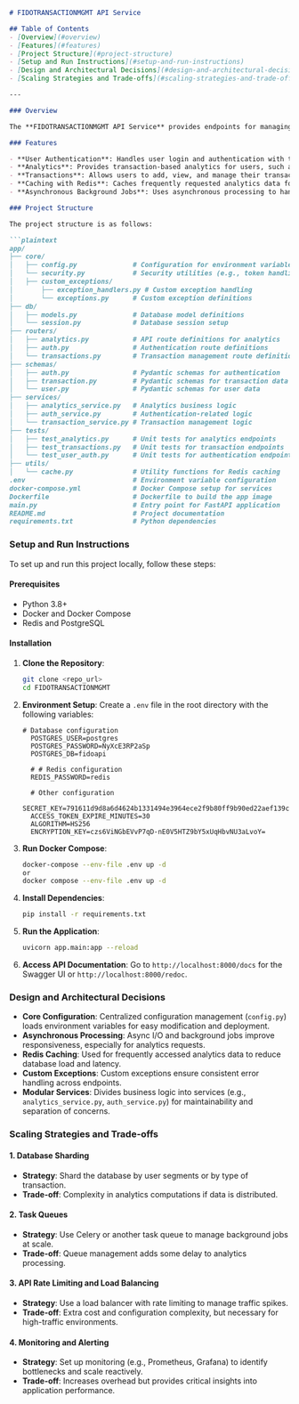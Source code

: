 ```markdown
# FIDOTRANSACTIONMGMT API Service

## Table of Contents
- [Overview](#overview)
- [Features](#features)
- [Project Structure](#project-structure)
- [Setup and Run Instructions](#setup-and-run-instructions)
- [Design and Architectural Decisions](#design-and-architectural-decisions)
- [Scaling Strategies and Trade-offs](#scaling-strategies-and-trade-offs)

---

### Overview

The **FIDOTRANSACTIONMGMT API Service** provides endpoints for managing and analyzing financial transactions for users. It includes functionality to authenticate users, retrieve analytics data, and process transactions efficiently through caching and background jobs.

### Features

- **User Authentication**: Handles user login and authentication with token-based security.
- **Analytics**: Provides transaction-based analytics for users, such as average transaction values and highest transaction days.
- **Transactions**: Allows users to add, view, and manage their transactions.
- **Caching with Redis**: Caches frequently requested analytics data for improved performance.
- **Asynchronous Background Jobs**: Uses asynchronous processing to handle analytics tasks without blocking user requests.

### Project Structure

The project structure is as follows:

```plaintext
app/
├── core/
│   ├── config.py              # Configuration for environment variables
│   └── security.py            # Security utilities (e.g., token handling)
│   ├── custom_exceptions/     
│       ├── exception_handlers.py # Custom exception handling
│       └── exceptions.py      # Custom exception definitions
├── db/
│   ├── models.py              # Database model definitions
│   └── session.py             # Database session setup
├── routers/
│   ├── analytics.py           # API route definitions for analytics
│   ├── auth.py                # Authentication route definitions
│   └── transactions.py        # Transaction management route definitions
├── schemas/
│   ├── auth.py                # Pydantic schemas for authentication
│   ├── transaction.py         # Pydantic schemas for transaction data
│   └── user.py                # Pydantic schemas for user data
├── services/
│   ├── analytics_service.py   # Analytics business logic
│   ├── auth_service.py        # Authentication-related logic
│   └── transaction_service.py # Transaction management logic
├── tests/
│   ├── test_analytics.py      # Unit tests for analytics endpoints
│   ├── test_transactions.py   # Unit tests for transaction endpoints
│   └── test_user_auth.py      # Unit tests for authentication endpoints
├── utils/
│   └── cache.py               # Utility functions for Redis caching
.env                           # Environment variable configuration
docker-compose.yml             # Docker Compose setup for services
Dockerfile                     # Dockerfile to build the app image
main.py                        # Entry point for FastAPI application
README.md                      # Project documentation
requirements.txt               # Python dependencies
```

### Setup and Run Instructions

To set up and run this project locally, follow these steps:

#### Prerequisites
- Python 3.8+
- Docker and Docker Compose
- Redis and PostgreSQL

#### Installation

1. **Clone the Repository**:
    ```bash
    git clone <repo_url>
    cd FIDOTRANSACTIONMGMT
    ```

2. **Environment Setup**:
   Create a `.env` file in the root directory with the following variables:

    ```env
    # Database configuration
      POSTGRES_USER=postgres
      POSTGRES_PASSWORD=NyXcE3RP2aSp
      POSTGRES_DB=fidoapi

      # # Redis configuration
      REDIS_PASSWORD=redis

      # Other configuration
      SECRET_KEY=791611d9d8a6d4624b1331494e3964ece2f9b80ff9b90ed22aef139cc58d03d4
      ACCESS_TOKEN_EXPIRE_MINUTES=30
      ALGORITHM=HS256
      ENCRYPTION_KEY=czs6ViNGbEVvP7qD-nE0V5HTZ9bY5xUqHbvNU3aLvoY=
    ```

3. **Run Docker Compose**:
    ```bash
    docker-compose --env-file .env up -d
    or
    docker compose --env-file .env up -d
    ```

4. **Install Dependencies**:
    ```bash
    pip install -r requirements.txt
    ```

5. **Run the Application**:
    ```bash
    uvicorn app.main:app --reload
    ```

6. **Access API Documentation**:
   Go to `http://localhost:8000/docs` for the Swagger UI or `http://localhost:8000/redoc`.

### Design and Architectural Decisions

- **Core Configuration**: Centralized configuration management (`config.py`) loads environment variables for easy modification and deployment.
- **Asynchronous Processing**: Async I/O and background jobs improve responsiveness, especially for analytics requests.
- **Redis Caching**: Used for frequently accessed analytics data to reduce database load and latency.
- **Custom Exceptions**: Custom exceptions ensure consistent error handling across endpoints.
- **Modular Services**: Divides business logic into services (e.g., `analytics_service.py`, `auth_service.py`) for maintainability and separation of concerns.

### Scaling Strategies and Trade-offs

#### 1. **Database Sharding**
   - **Strategy**: Shard the database by user segments or by type of transaction.
   - **Trade-off**: Complexity in analytics computations if data is distributed.

#### 2. **Task Queues**
   - **Strategy**: Use Celery or another task queue to manage background jobs at scale.
   - **Trade-off**: Queue management adds some delay to analytics processing.

#### 3. **API Rate Limiting and Load Balancing**
   - **Strategy**: Use a load balancer with rate limiting to manage traffic spikes.
   - **Trade-off**: Extra cost and configuration complexity, but necessary for high-traffic environments.

#### 4. **Monitoring and Alerting**
   - **Strategy**: Set up monitoring (e.g., Prometheus, Grafana) to identify bottlenecks and scale reactively.
   - **Trade-off**: Increases overhead but provides critical insights into application performance.

```